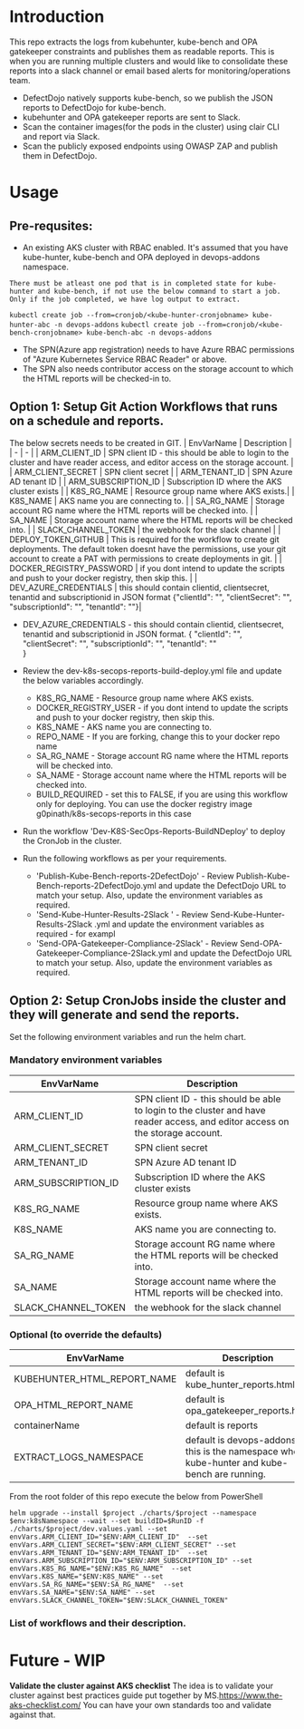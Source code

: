 # Introduction

This repo extracts the logs from kubehunter, kube-bench and OPA gatekeeper constraints and publishes them as readable reports.
This is when you are running multiple clusters and would like to consolidate these reports into a slack channel or email based alerts for monitoring/operations team.

- DefectDojo natively supports kube-bench, so we publish the JSON reports to DefectDojo for kube-bench.
- kubehunter and OPA gatekeeper reports are sent to Slack.
- Scan the container images(for the pods in the cluster) using clair CLI and report via Slack.
- Scan the publicly exposed endpoints using OWASP ZAP and publish them in DefectDojo.
  
# Usage

## Pre-requsites:
- An existing AKS cluster with RBAC enabled. It's assumed that you have kube-hunter, kube-bench and OPA deployed in devops-addons namespace.

`There must be atleast one pod that is in completed state for kube-hunter and kube-bench, if not use the below command to start a job. Only if the job completed, we have log output to extract.`

`kubectl create job --from=cronjob/<kube-hunter-cronjobname> kube-hunter-abc -n devops-addons`
`kubectl create job --from=cronjob/<kube-bench-cronjobname> kube-bench-abc -n devops-addons`

- The SPN(Azure app registration) needs to have Azure RBAC permissions of "Azure Kubernetes Service RBAC Reader" or above.
- The SPN also needs contributor access on the storage account to which the HTML reports will be checked-in to.
## Option 1: Setup Git Action Workflows that runs on a schedule and reports.
The below secrets needs to be created in GIT.
| EnvVarName | Description |
| - | - |
| ARM_CLIENT_ID |  SPN client ID - this should be able to login to the cluster and have reader access, and editor access on the storage account. |
| ARM_CLIENT_SECRET | SPN client secret |
| ARM_TENANT_ID | SPN Azure AD tenant ID |
| ARM_SUBSCRIPTION_ID | Subscription ID where the AKS cluster exists |
| K8S_RG_NAME |  Resource group name where AKS exists.|
| K8S_NAME | AKS name you are connecting to. |
| SA_RG_NAME | Storage account RG name where the HTML reports will be checked into. |
| SA_NAME |  Storage account  name where the HTML reports will be checked into. |
| SLACK_CHANNEL_TOKEN |  the webhook for the slack channel |
| DEPLOY_TOKEN_GITHUB |  This is required for the workflow to create git deployments. The default token doesnt have the permissions, use your git account to create a PAT with permissions to create deployments in git. |
| DOCKER_REGISTRY_PASSWORD |  if you dont intend to update the scripts and push to your docker registry, then skip this. |
| DEV_AZURE_CREDENTIALS |  this should contain clientid, clientsecret, tenantid and subscriptionid in JSON format                                                   {"clientId": "<GUID>", "clientSecret": "<GUID>", "subscriptionId": "<GUID>", "tenantId": "<GUID>"}|


- DEV_AZURE_CREDENTIALS - this should contain clientid, clientsecret, tenantid and subscriptionid in JSON format.
       {
        "clientId": "<GUID>",
        "clientSecret": "<GUID>",
        "subscriptionId": "<GUID>",
        "tenantId": "<GUID>"        
        }
- Review the dev-k8s-secops-reports-build-deploy.yml file and update the below variables accordingly.
  - K8S_RG_NAME - Resource group name where AKS exists.
  - DOCKER_REGISTRY_USER - if you dont intend to update the scripts and push to your docker registry, then skip this.
  - K8S_NAME - AKS name you are connecting to.
  - REPO_NAME - If you are forking, change this to your docker repo name
  - SA_RG_NAME - Storage account RG name where the HTML reports will be checked into.
  - SA_NAME - Storage account  name where the HTML reports will be checked into.
  - BUILD_REQUIRED - set this to FALSE, if you are using this workflow only for deploying. You can use the docker registry image g0pinath/k8s-secops-reports in this case

- Run the workflow 'Dev-K8S-SecOps-Reports-BuildNDeploy' to deploy the CronJob in the cluster.
- Run the following workflows as per your requirements.
  - 'Publish-Kube-Bench-reports-2DefectDojo' - Review Publish-Kube-Bench-reports-2DefectDojo.yml  and update the DefectDojo URL to match your setup. Also, update the environment variables as required.
  - 'Send-Kube-Hunter-Results-2Slack ' - Review Send-Kube-Hunter-Results-2Slack .yml  and update the environment variables as required - for exampl
  - 'Send-OPA-Gatekeeper-Compliance-2Slack' - Review Send-OPA-Gatekeeper-Compliance-2Slack.yml  and update the DefectDojo URL to match your setup. Also, update the environment variables as required.

## Option 2: Setup CronJobs inside the cluster and they will generate and send the reports.

Set the following environment variables and run the helm chart.
### Mandatory environment variables
| EnvVarName | Description |
| - | - |
| ARM_CLIENT_ID |  SPN client ID - this should be able to login to the cluster and have reader access, and editor access on the storage account. |
| ARM_CLIENT_SECRET | SPN client secret |
| ARM_TENANT_ID | SPN Azure AD tenant ID |
| ARM_SUBSCRIPTION_ID | Subscription ID where the AKS cluster exists |
| K8S_RG_NAME |  Resource group name where AKS exists.|
| K8S_NAME | AKS name you are connecting to. |
| SA_RG_NAME | Storage account RG name where the HTML reports will be checked into. |
| SA_NAME |  Storage account  name where the HTML reports will be checked into. |
| SLACK_CHANNEL_TOKEN |  the webhook for the slack channel |

### Optional (to override the defaults)
| EnvVarName | Description |
| - | - |
| KUBEHUNTER_HTML_REPORT_NAME |  default is kube_hunter_reports.html |
| OPA_HTML_REPORT_NAME | default is opa_gatekeeper_reports.html |
| containerName |  default is reports |
| EXTRACT_LOGS_NAMESPACE |  default is devops-addons, this is the namespace where kube-hunter and kube-bench are running. |


From the root folder of this repo execute the below from PowerShell

`helm upgrade --install $project ./charts/$project --namespace $env:k8sNamespace --wait --set buildID=$RunID -f ./charts/$project/dev.values.yaml --set envVars.ARM_CLIENT_ID="$ENV:ARM_CLIENT_ID"  --set envVars.ARM_CLIENT_SECRET="$ENV:ARM_CLIENT_SECRET" --set envVars.ARM_TENANT_ID="$ENV:ARM_TENANT_ID"  --set envVars.ARM_SUBSCRIPTION_ID="$ENV:ARM_SUBSCRIPTION_ID" --set envVars.K8S_RG_NAME="$ENV:K8S_RG_NAME"  --set envVars.K8S_NAME="$ENV:K8S_NAME" --set envVars.SA_RG_NAME="$ENV:SA_RG_NAME"  --set envVars.SA_NAME="$ENV:SA_NAME" --set envVars.SLACK_CHANNEL_TOKEN="$ENV:SLACK_CHANNEL_TOKEN" `
### List of workflows and their description.

# Future - WIP
**Validate the cluster against AKS checklist**
  The idea is to validate your cluster against best practices guide put together by MS.https://www.the-aks-checklist.com/
  You can have your own standards too and validate against that.
